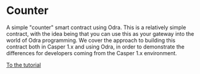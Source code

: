 # Counter

A simple "counter" smart contract using Odra. This is a relatively simple contract, with the idea being that you can use this as your gateway into the world of Odra programming. We cover the approach to building this contract both in Casper 1.x and using Odra, in order to demonstrate the differences for developers coming from the Casper 1.x environment.

[To the tutorial](tutorial.md)



